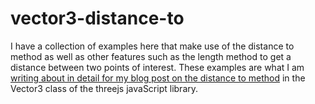 # vector3-distance-to

I have a collection of examples here that make use of the distance to method as well as other features such as the length method to get a distance between two points of interest. These examples are what I am [writing about in detail for my blog post on the distance to method](https://dustinpfister.github.io/2021/06/15/threejs-vector3-distance-to/) in the Vector3 class of the threejs javaScript library.


